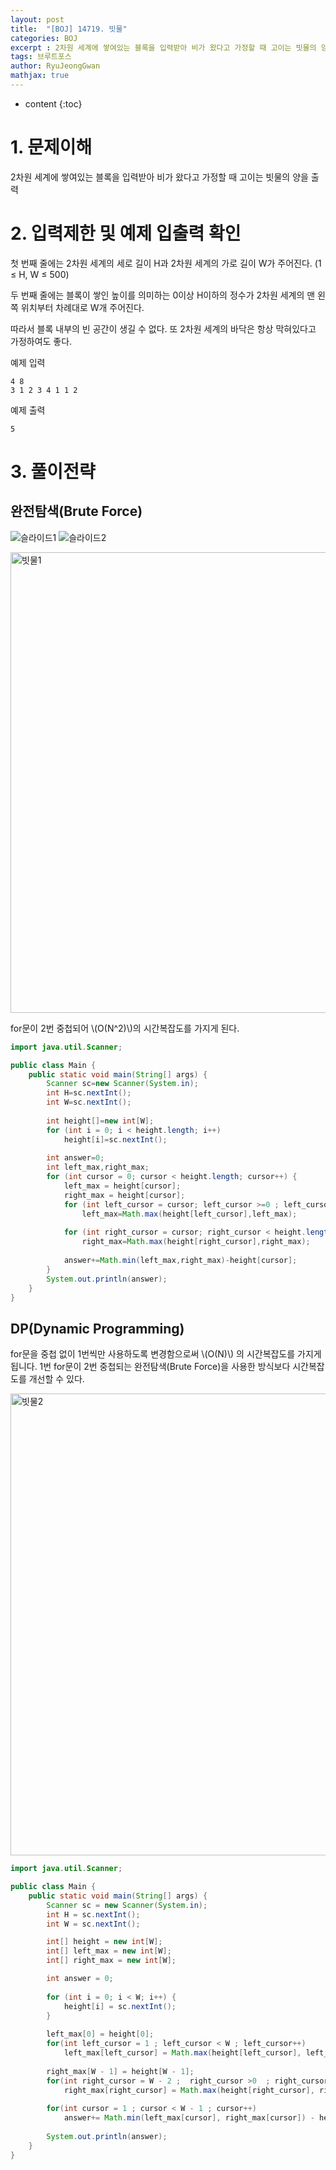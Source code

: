 ```yaml
---
layout: post
title:  "[BOJ] 14719. 빗물"
categories: BOJ
excerpt : 2차원 세계에 쌓여있는 블록을 입력받아 비가 왔다고 가정할 때 고이는 빗물의 양을 출력
tags: 브루트포스
author: RyuJeongGwan
mathjax: true
---
```


* content
{:toc}


# 1. 문제이해
[](https://boj.kr/14719)
2차원 세계에 쌓여있는 블록을 입력받아 비가 왔다고 가정할 때 고이는 빗물의 양을 출력

# 2. 입력제한 및 예제 입출력 확인
첫 번째 줄에는 2차원 세계의 세로 길이 H과 2차원 세계의 가로 길이 W가 주어진다. (1 ≤ H, W ≤ 500)

두 번째 줄에는 블록이 쌓인 높이를 의미하는 0이상 H이하의 정수가 2차원 세계의 맨 왼쪽 위치부터 차례대로 W개 주어진다.

따라서 블록 내부의 빈 공간이 생길 수 없다. 또 2차원 세계의 바닥은 항상 막혀있다고 가정하여도 좋다.

예제 입력
```
4 8
3 1 2 3 4 1 1 2
```
예제 출력
```
5
```




# 3. 풀이전략
## 완전탐색(Brute Force)
![슬라이드1](https://github.com/ryujeonggwan/test/assets/137395432/ca469dcc-60e1-46be-9be8-80cb5d81d2cf)
![슬라이드2](https://github.com/ryujeonggwan/test/assets/137395432/cdfff32d-5c6c-4679-a1f6-d2e3f27d1b54)

<img width="737" alt="빗물1" src="https://github.com/ryujeonggwan/test/assets/137395432/e16eddf1-8374-4d55-916d-cc12e234239e">

for문이 2번 중첩되어 \\(O(N^2)\\)의 시간복잡도를 가지게 된다.
``` java
import java.util.Scanner;

public class Main {
	public static void main(String[] args) {
		Scanner sc=new Scanner(System.in);
		int H=sc.nextInt();
		int W=sc.nextInt();
		
		int height[]=new int[W];				
		for (int i = 0; i < height.length; i++)
			height[i]=sc.nextInt();
				
		int answer=0;
		int left_max,right_max;
		for (int cursor = 0; cursor < height.length; cursor++) {
			left_max = height[cursor];
			right_max = height[cursor];
			for (int left_cursor = cursor; left_cursor >=0 ; left_cursor--)
				left_max=Math.max(height[left_cursor],left_max);
			
			for (int right_cursor = cursor; right_cursor < height.length; right_cursor++) 
				right_max=Math.max(height[right_cursor],right_max);
			
			answer+=Math.min(left_max,right_max)-height[cursor];
		}
		System.out.println(answer);
	}
}
```

## DP(Dynamic Programming)
for문을 중첩 없이 1번씩만 사용하도록 변경함으로써 \\(O(N)\\)
의 시간복잡도를 가지게 됩니다. 1번 for문이 2번 중첩되는 완전탐색(Brute Force)을 사용한 방식보다 시간복잡도를 개선할 수 있다.

<img width="739" alt="빗물2" src="https://github.com/ryujeonggwan/test/assets/137395432/8b78141d-ba16-4308-b664-6f767ee56ab8">

``` java
import java.util.Scanner;

public class Main {
	public static void main(String[] args) {
		Scanner sc = new Scanner(System.in);
		int H = sc.nextInt();
		int W = sc.nextInt();

		int[] height = new int[W];
		int[] left_max = new int[W];
		int[] right_max = new int[W];

		int answer = 0;
		
		for (int i = 0; i < W; i++) {
			height[i] = sc.nextInt();					
		}
		
		left_max[0] = height[0];
		for(int left_cursor = 1 ; left_cursor < W ; left_cursor++)
			left_max[left_cursor] = Math.max(height[left_cursor], left_max[left_cursor-1]);
		
		right_max[W - 1] = height[W - 1];
		for(int right_cursor = W - 2 ;  right_cursor >0  ; right_cursor--)
			right_max[right_cursor] = Math.max(height[right_cursor], right_max[right_cursor+1]);
				
		for(int cursor = 1 ; cursor < W - 1 ; cursor++)
			answer+= Math.min(left_max[cursor], right_max[cursor]) - height[cursor];
		
		System.out.println(answer);		
	}
}
```

